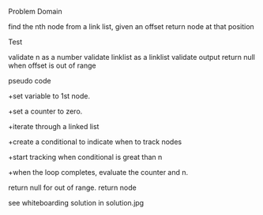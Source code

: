 Problem Domain

find the nth node from a link list, given an offset return node at that position

Test

validate n as a number
validate linklist as a linklist
validate output
return null when offset is out of range

pseudo code

+set variable to 1st node.

+set a counter to zero.

+iterate through a linked list

+create a conditional to indicate when to track nodes

+start tracking when conditional is great than n 

+when the loop completes, evaluate the counter and n.

return null for out of range.
return node


see whiteboarding solution in solution.jpg

